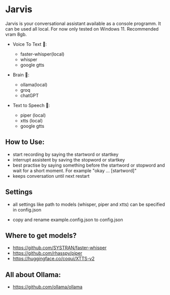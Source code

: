 # Jarvis

Jarvis is your conversational assistant available as a console programm. It can be used all local. For now only tested on Windows 11. Recommended vram 8gb.

- Voice To Text 📝:

  - faster-whisper(local)
  - whisper
  - google gtts

- Brain 🧠:

  - ollama(local)
  - groq
  - chatGPT

- Text to Speech 💬:

  - piper (local)
  - xtts (local)
  - google gtts

## How to Use:

- start recording by saying the startword or startkey
- interrupt assistent by saving the stopword or startkey
- best practise by saying something before the startword or stopword and wait for a short moment. For example "okay ... [startword]"
- keeps conversation until next restart

## Settings

- all settings like path to models (whisper, piper and xtts) can be specified in config.json

- copy and rename example.config.json to config.json

## Where to get models?

- https://github.com/SYSTRAN/faster-whisper
- https://github.com/rhasspy/piper
- https://huggingface.co/coqui/XTTS-v2

## All about Ollama:

- https://github.com/ollama/ollama
